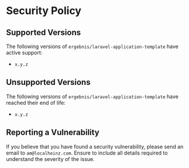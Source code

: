 # Security Policy

## Supported Versions

The following versions of `ergebnis/laravel-application-template` have active support:

- `x.y.z`

## Unsupported Versions

The following versions of `ergebnis/laravel-application-template` have reached their end of life:

- `x.y.z`

## Reporting a Vulnerability

If you believe that you have found a security vulnerability, please send an email to `am@localheinz.com`. Ensure to include all details required to understand the severity of the issue.
